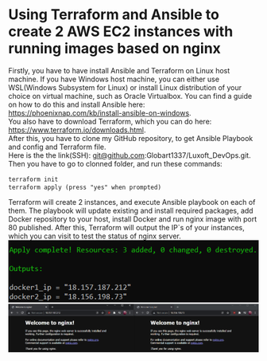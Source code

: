 # Using Terraform and Ansible to create 2 AWS EC2 instances with running images based on nginx
Firstly, you have to have install Ansible and Terraform on Linux host machine.
If you have Windows host machine, you can either use WSL(Windows Subsystem for Linux) or install Linux distribution of your choice on virtual machine, such as Oracle Virtualbox. You can find a guide on how to do this and install Ansible here: https://phoenixnap.com/kb/install-ansible-on-windows. <br>
You also have to download Terraform, which you can do here: https://www.terraform.io/downloads.html. <br>
After this, you have to clone my GitHub repository, to get Ansible Playbook and config and Terraform file. <br>
Here is the the link(SSH): git@github.com:Globart1337/Luxoft_DevOps.git. <br>
Then you have to go to clonned folder, and run these commands:
``` 
terraform init
terraform apply (press "yes" when prompted)
``` 
Terraform will create 2 instances, and execute Ansible playbook on each of them. The playbook will update existing and install required packages, add Docker repository to your host, install Docker and run nginx image with port 80 published. After this, Terraform will output the IP`s of your instances, which you can visit to test the status of nginx server.
![](images/img1.png)
![](images/img2.png)
